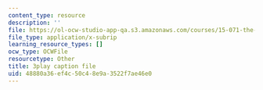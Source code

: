 ```yaml
---
content_type: resource
description: ''
file: https://ol-ocw-studio-app-qa.s3.amazonaws.com/courses/15-071-the-analytics-edge-spring-2017/48880a36ef4c50c48e9a3522f7ae46e0_JvtqThS69bw.vtt
file_type: application/x-subrip
learning_resource_types: []
ocw_type: OCWFile
resourcetype: Other
title: 3play caption file
uid: 48880a36-ef4c-50c4-8e9a-3522f7ae46e0
---
```

